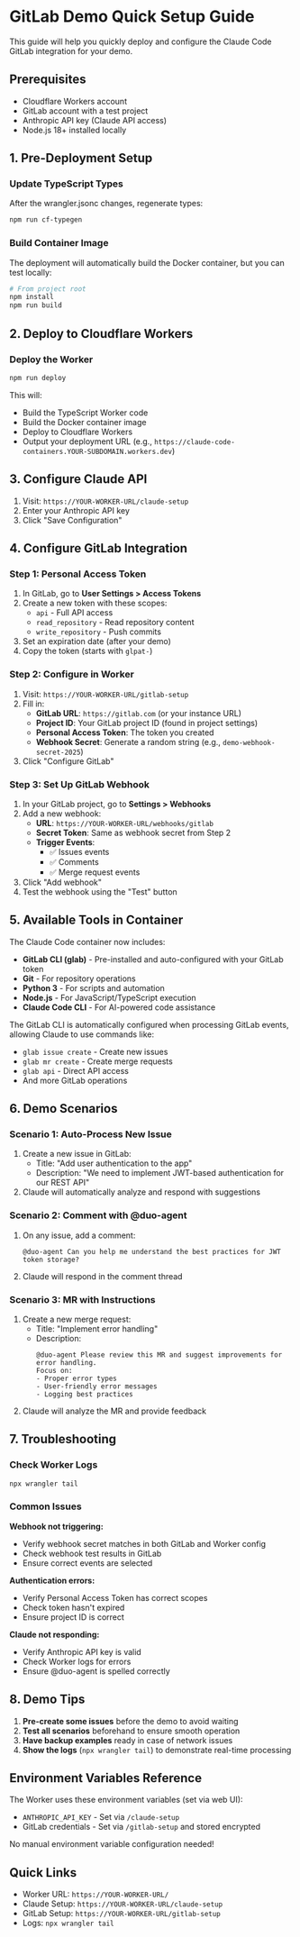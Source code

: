 # GitLab Demo Quick Setup Guide

This guide will help you quickly deploy and configure the Claude Code GitLab integration for your demo.

## Prerequisites

- Cloudflare Workers account
- GitLab account with a test project
- Anthropic API key (Claude API access)
- Node.js 18+ installed locally

## 1. Pre-Deployment Setup

### Update TypeScript Types
After the wrangler.jsonc changes, regenerate types:
```bash
npm run cf-typegen
```

### Build Container Image
The deployment will automatically build the Docker container, but you can test locally:
```bash
# From project root
npm install
npm run build
```

## 2. Deploy to Cloudflare Workers

### Deploy the Worker
```bash
npm run deploy
```

This will:
- Build the TypeScript Worker code
- Build the Docker container image
- Deploy to Cloudflare Workers
- Output your deployment URL (e.g., `https://claude-code-containers.YOUR-SUBDOMAIN.workers.dev`)

## 3. Configure Claude API

1. Visit: `https://YOUR-WORKER-URL/claude-setup`
2. Enter your Anthropic API key
3. Click "Save Configuration"

## 4. Configure GitLab Integration

### Step 1: Personal Access Token
1. In GitLab, go to **User Settings > Access Tokens**
2. Create a new token with these scopes:
   - `api` - Full API access
   - `read_repository` - Read repository content
   - `write_repository` - Push commits
3. Set an expiration date (after your demo)
4. Copy the token (starts with `glpat-`)

### Step 2: Configure in Worker
1. Visit: `https://YOUR-WORKER-URL/gitlab-setup`
2. Fill in:
   - **GitLab URL**: `https://gitlab.com` (or your instance URL)
   - **Project ID**: Your GitLab project ID (found in project settings)
   - **Personal Access Token**: The token you created
   - **Webhook Secret**: Generate a random string (e.g., `demo-webhook-secret-2025`)
3. Click "Configure GitLab"

### Step 3: Set Up GitLab Webhook
1. In your GitLab project, go to **Settings > Webhooks**
2. Add a new webhook:
   - **URL**: `https://YOUR-WORKER-URL/webhooks/gitlab`
   - **Secret Token**: Same as webhook secret from Step 2
   - **Trigger Events**:
     - ✅ Issues events
     - ✅ Comments
     - ✅ Merge request events
3. Click "Add webhook"
4. Test the webhook using the "Test" button

## 5. Available Tools in Container

The Claude Code container now includes:
- **GitLab CLI (glab)** - Pre-installed and auto-configured with your GitLab token
- **Git** - For repository operations
- **Python 3** - For scripts and automation
- **Node.js** - For JavaScript/TypeScript execution
- **Claude Code CLI** - For AI-powered code assistance

The GitLab CLI is automatically configured when processing GitLab events, allowing Claude to use commands like:
- `glab issue create` - Create new issues
- `glab mr create` - Create merge requests
- `glab api` - Direct API access
- And more GitLab operations

## 6. Demo Scenarios

### Scenario 1: Auto-Process New Issue
1. Create a new issue in GitLab:
   - Title: "Add user authentication to the app"
   - Description: "We need to implement JWT-based authentication for our REST API"
2. Claude will automatically analyze and respond with suggestions

### Scenario 2: Comment with @duo-agent
1. On any issue, add a comment:
   ```
   @duo-agent Can you help me understand the best practices for JWT token storage?
   ```
2. Claude will respond in the comment thread

### Scenario 3: MR with Instructions
1. Create a new merge request:
   - Title: "Implement error handling"
   - Description:
     ```
     @duo-agent Please review this MR and suggest improvements for error handling.
     Focus on:
     - Proper error types
     - User-friendly error messages
     - Logging best practices
     ```
2. Claude will analyze the MR and provide feedback

## 7. Troubleshooting

### Check Worker Logs
```bash
npx wrangler tail
```

### Common Issues

**Webhook not triggering:**
- Verify webhook secret matches in both GitLab and Worker config
- Check webhook test results in GitLab
- Ensure correct events are selected

**Authentication errors:**
- Verify Personal Access Token has correct scopes
- Check token hasn't expired
- Ensure project ID is correct

**Claude not responding:**
- Verify Anthropic API key is valid
- Check Worker logs for errors
- Ensure @duo-agent is spelled correctly

## 8. Demo Tips

1. **Pre-create some issues** before the demo to avoid waiting
2. **Test all scenarios** beforehand to ensure smooth operation
3. **Have backup examples** ready in case of network issues
4. **Show the logs** (`npx wrangler tail`) to demonstrate real-time processing

## Environment Variables Reference

The Worker uses these environment variables (set via web UI):
- `ANTHROPIC_API_KEY` - Set via `/claude-setup`
- GitLab credentials - Set via `/gitlab-setup` and stored encrypted

No manual environment variable configuration needed!

## Quick Links

- Worker URL: `https://YOUR-WORKER-URL/`
- Claude Setup: `https://YOUR-WORKER-URL/claude-setup`
- GitLab Setup: `https://YOUR-WORKER-URL/gitlab-setup`
- Logs: `npx wrangler tail`